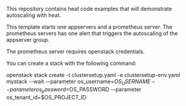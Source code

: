 
This repository contains heat code examples that will demonstrate autoscaling with heat. 

This template starts one appservers and a prometheus server. The prometheus servers has one alert that triggers the autoscaling of the appserver group. 

The prometheus server requires openstack credentials. 

You can create a stack with the following command:

openstack stack create -t clustersetup.yaml -e clustersetup-env.yaml  mystack --wait --parameter os_username=$OS_USERNAME --parameter os_password=$OS_PASSWORD --parameter os_tenant_id=$OS_PROJECT_ID
